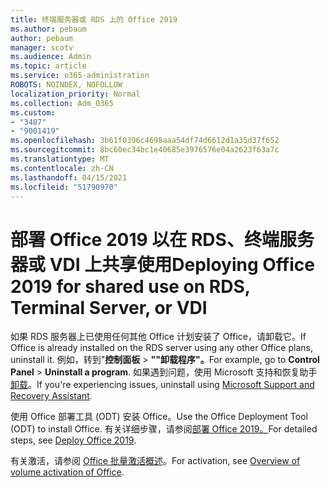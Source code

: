 ```yaml
---
title: 终端服务器或 RDS 上的 Office 2019
ms.author: pebaum
author: pebaum
manager: scotv
ms.audience: Admin
ms.topic: article
ms.service: o365-administration
ROBOTS: NOINDEX, NOFOLLOW
localization_priority: Normal
ms.collection: Adm_O365
ms.custom:
- "3487"
- "9001419"
ms.openlocfilehash: 3b61f0396c4698aaa54df74d6612d1a35d37f652
ms.sourcegitcommit: 8bc60ec34bc1e40685e3976576e04a2623f63a7c
ms.translationtype: MT
ms.contentlocale: zh-CN
ms.lasthandoff: 04/15/2021
ms.locfileid: "51790970"
---
```

# <a name="deploying-office-2019-for-shared-use-on-rds-terminal-server-or-vdi"></a><span data-ttu-id="1bc82-102">部署 Office 2019 以在 RDS、终端服务器或 VDI 上共享使用</span><span class="sxs-lookup"><span data-stu-id="1bc82-102">Deploying Office 2019 for shared use on RDS, Terminal Server, or VDI</span></span>

<span data-ttu-id="1bc82-103">如果 RDS 服务器上已使用任何其他 Office 计划安装了 Office，请卸载它。</span><span class="sxs-lookup"><span data-stu-id="1bc82-103">If Office is already installed on the RDS server using any other Office plans, uninstall it.</span></span> <span data-ttu-id="1bc82-104">例如，转到"**控制面板**  >  **""卸载程序"。**</span><span class="sxs-lookup"><span data-stu-id="1bc82-104">For example, go to **Control Panel** > **Uninstall a program**.</span></span> <span data-ttu-id="1bc82-105">如果遇到问题，使用 Microsoft 支持和恢复助手 [卸载](https://aka.ms/SARA-OfficeUninstall-Alchemy)。</span><span class="sxs-lookup"><span data-stu-id="1bc82-105">If you're experiencing issues, uninstall using [Microsoft Support and Recovery Assistant](https://aka.ms/SARA-OfficeUninstall-Alchemy).</span></span> 

<span data-ttu-id="1bc82-106">使用 Office 部署工具 (ODT) 安装 Office。</span><span class="sxs-lookup"><span data-stu-id="1bc82-106">Use the Office Deployment Tool (ODT) to install Office.</span></span> <span data-ttu-id="1bc82-107">有关详细步骤，请参阅[部署 Office 2019。](https://docs.microsoft.com/deployoffice/office2019/deploy)</span><span class="sxs-lookup"><span data-stu-id="1bc82-107">For detailed steps, see [Deploy Office 2019](https://docs.microsoft.com/deployoffice/office2019/deploy).</span></span>

<span data-ttu-id="1bc82-108">有关激活，请参阅 [Office 批量激活概述](https://docs.microsoft.com/deployoffice/vlactivation/plan-volume-activation-of-office)。</span><span class="sxs-lookup"><span data-stu-id="1bc82-108">For activation, see [Overview of volume activation of Office](https://docs.microsoft.com/deployoffice/vlactivation/plan-volume-activation-of-office).</span></span>